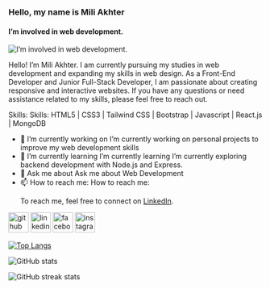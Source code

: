### Hello, my name is Mili Akhter
#### I’m involved in web development.
![I’m involved in web development.](https://media.licdn.com/dms/image/v2/D5616AQEMvDIE58Dz5g/profile-displaybackgroundimage-shrink_350_1400/profile-displaybackgroundimage-shrink_350_1400/0/1728921069657?e=1741219200&v=beta&t=5-ZCJpkO_Q6PZGpSt5x1nkU-yrixj-E_s9y4qBI6X8w)

Hello! I’m Mili Akhter. I am currently pursuing my studies in web development and expanding my skills in web design. As a Front-End Developer and Junior Full-Stack Developer, I am passionate about creating responsive and interactive websites. If you have any questions or need assistance related to my skills, please feel free to reach out.

Skills: Skills: HTML5 | CSS3 | Tailwind CSS | Bootstrap | Javascript | React.js | MongoDB 

- 🔭 I’m currently working on I’m currently working on personal projects to improve my web development skills  
- 🌱 I’m currently learning I’m currently learning I’m currently exploring backend development with Node.js and Express. 
- 💬 Ask me about  Ask me about Web Development  
- 📫 How to reach me: How to reach me:<p>To reach me, feel free to connect on <a href="https://www.linkedin.com/in/mili-akther-88a0bb227/" target="_blank">LinkedIn</a>.</p>  


[<img src='https://cdn.jsdelivr.net/npm/simple-icons@3.0.1/icons/github.svg' alt='github' height='40'>](https://github.com/Mili-Akther)  [<img src='https://cdn.jsdelivr.net/npm/simple-icons@3.0.1/icons/linkedin.svg' alt='linkedin' height='40'>](https://www.linkedin.com/in/mili-akther-88a0bb227/)  [<img src='https://cdn.jsdelivr.net/npm/simple-icons@3.0.1/icons/facebook.svg' alt='facebook' height='40'>](https://www.facebook.com/mili.akther)  [<img src='https://cdn.jsdelivr.net/npm/simple-icons@3.0.1/icons/instagram.svg' alt='instagram' height='40'>](https://www.instagram.com/mili.akter.milu/)  

[![Top Langs](https://github-readme-stats.vercel.app/api/top-langs/?username=Mili-Akther)](https://github.com/anuraghazra/github-readme-stats)

![GitHub stats](https://github-readme-stats.vercel.app/api?username=Mili-Akther&show_icons=true&count_private=true)  

![GitHub streak stats](https://streak-stats.demolab.com/?user=Mili-Akther)  

